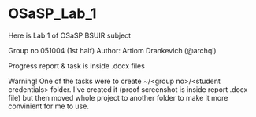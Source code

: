 # OSaSP_Lab_1

Here is Lab 1 of OSaSP BSUIR subject

Group no 051004 (1st half)
Author: Artiom Drankevich (@archql)

Progress report & task is inside .docx files

Warning! One of the tasks were to create ~/\<group no\>/\<student credentials\> folder.
I've created it (proof screenshot is inside report .docx file) but then moved whole project
to another folder to make it more convinient for me to use.
